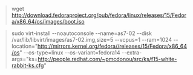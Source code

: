 > wget http://download.fedoraproject.org/pub/fedora/linux/releases/15/Fedora/x86_64/os/images/boot.iso

> sudo virt-install --noautoconsole --name=as7-02 --disk /var/lib/libvirt/images/as7-02.img,size=5 --vcpus=1 --ram=1024 --location="http://mirrors.kernel.org/fedora//releases/15/Fedora/x86_64/os" --os-type=linux --os-variant=fedora14 --extra-args="ks=http://people.redhat.com/~pmcdonou/src/ks/f15-white-rabbit-ks.cfg"
